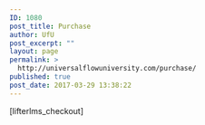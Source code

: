 ```yaml
---
ID: 1080
post_title: Purchase
author: UfU
post_excerpt: ""
layout: page
permalink: >
  http://universalflowuniversity.com/purchase/
published: true
post_date: 2017-03-29 13:38:22
---
```

[lifterlms_checkout]